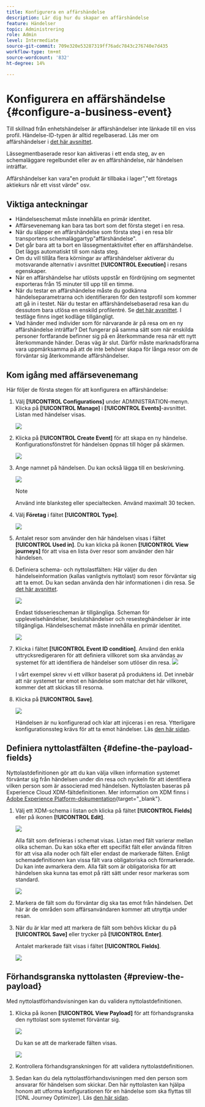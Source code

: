 ```yaml
---
title: Konfigurera en affärshändelse
description: Lär dig hur du skapar en affärshändelse
feature: Händelser
topic: Administrering
role: Admin
level: Intermediate
source-git-commit: 709e320e53287319ff76adc7843c276740e7d435
workflow-type: tm+mt
source-wordcount: '832'
ht-degree: 14%

---
```


# Konfigurera en affärshändelse {#configure-a-business-event}

Till skillnad från enhetshändelser är affärshändelser inte länkade till en viss profil. Händelse-ID-typen är alltid regelbaserad. Läs mer om affärshändelser i [det här avsnittet](../event/about-events.md).

Lässegmentbaserade resor kan aktiveras i ett enda steg, av en schemaläggare regelbundet eller av en affärshändelse, när händelsen inträffar.

Affärshändelser kan vara&quot;en produkt är tillbaka i lager&quot;,&quot;ett företags aktiekurs når ett visst värde&quot; osv.

## Viktiga anteckningar

* Händelseschemat måste innehålla en primär identitet.
* Affärsevenemang kan bara tas bort som det första steget i en resa.
* När du släpper en affärshändelse som första steg i en resa blir transportens schemaläggartyp&quot;affärshändelse&quot;.
* Det går bara att ta bort en lässegmentaktivitet efter en affärshändelse. Det läggs automatiskt till som nästa steg.
* Om du vill tillåta flera körningar av affärshändelser aktiverar du motsvarande alternativ i avsnittet **[!UICONTROL Execution]** i resans egenskaper.
* När en affärshändelse har utlösts uppstår en fördröjning om segmentet exporteras från 15 minuter till upp till en timme.
* När du testar en affärshändelse måste du godkänna händelseparametrarna och identifieraren för den testprofil som kommer att gå in i testet. När du testar en affärshändelsebaserad resa kan du dessutom bara utlösa en enskild profilentré. Se [det här avsnittet](../building-journeys/testing-the-journey.md#test-business). I testläge finns inget kodläge tillgängligt.
* Vad händer med individer som för närvarande är på resa om en ny affärshändelse inträffar? Det fungerar på samma sätt som när enskilda personer fortfarande befinner sig på en återkommande resa när ett nytt återkommande händer. Deras väg är slut. Därför måste marknadsförarna vara uppmärksamma på att de inte behöver skapa för långa resor om de förväntar sig återkommande affärshändelser.

## Kom igång med affärsevenemang

Här följer de första stegen för att konfigurera en affärshändelse:

1. Välj **[!UICONTROL Configurations]** under ADMINISTRATION-menyn. Klicka på **[!UICONTROL Manage]** i **[!UICONTROL Events]**-avsnittet. Listan med händelser visas.

   ![](../assets/jo-event1.png)

1. Klicka på **[!UICONTROL Create Event]** för att skapa en ny händelse. Konfigurationsfönstret för händelsen öppnas till höger på skärmen.

   ![](../assets/jo-event2.png)

1. Ange namnet på händelsen. Du kan också lägga till en beskrivning.

   ![](../assets/jo-event3-business.png)

   >[!NOTE]
   >
   >Använd inte blanksteg eller specialtecken. Använd maximalt 30 tecken.

1. Välj **Företag** i fältet **[!UICONTROL Type]**.

   ![](../assets/jo-event3bis-business.png)

1. Antalet resor som använder den här händelsen visas i fältet **[!UICONTROL Used in]**. Du kan klicka på ikonen **[!UICONTROL View journeys]** för att visa en lista över resor som använder den här händelsen.

1. Definiera schema- och nyttolastfälten: Här väljer du den händelseinformation (kallas vanligtvis nyttolast) som resor förväntar sig att ta emot. Du kan sedan använda den här informationen i din resa. Se [det här avsnittet](../event/about-creating-business.md#define-the-payload-fields).

   ![](../assets/jo-event5-business.png)

   Endast tidsseriescheman är tillgängliga. Scheman för upplevelsehändelser, beslutshändelser och resesteghändelser är inte tillgängliga. Händelseschemat måste innehålla en primär identitet.

   ![](../assets/test-profiles-4.png)

1. Klicka i fältet **[!UICONTROL Event ID condition]**. Använd den enkla uttrycksredigeraren för att definiera villkoret som ska användas av systemet för att identifiera de händelser som utlöser din resa.
   ![](../assets/jo-event6-business.png)

   I vårt exempel skrev vi ett villkor baserat på produktens id. Det innebär att när systemet tar emot en händelse som matchar det här villkoret, kommer det att skickas till resorna.

1. Klicka på **[!UICONTROL Save]**.

   ![](../assets/journey7-business.png)

   Händelsen är nu konfigurerad och klar att injiceras i en resa. Ytterligare konfigurationssteg krävs för att ta emot händelser. Läs [den här sidan](../event/additional-steps-to-send-events-to-journey-orchestration.md).

## Definiera nyttolastfälten {#define-the-payload-fields}

Nyttolastdefinitionen gör att du kan välja vilken information systemet förväntar sig från händelsen under din resa och nyckeln för att identifiera vilken person som är associerad med händelsen. Nyttolasten baseras på Experience Cloud XDM-fältdefinitionen. Mer information om XDM finns i [Adobe Experience Platform-dokumentation](https://experienceleague.adobe.com/docs/experience-platform/xdm/home.html?lang=sv){target=&quot;_blank&quot;}.

1. Välj ett XDM-schema i listan och klicka på fältet **[!UICONTROL Fields]** eller på ikonen **[!UICONTROL Edit]**.

   ![](../assets/journey8-business.png)

   Alla fält som definieras i schemat visas. Listan med fält varierar mellan olika scheman. Du kan söka efter ett specifikt fält eller använda filtren för att visa alla noder och fält eller endast de markerade fälten. Enligt schemadefinitionen kan vissa fält vara obligatoriska och förmarkerade. Du kan inte avmarkera dem. Alla fält som är obligatoriska för att händelsen ska kunna tas emot på rätt sätt under resor markeras som standard.

   ![](../assets/journey9-business.png)

1. Markera de fält som du förväntar dig ska tas emot från händelsen. Det här är de områden som affärsanvändaren kommer att utnyttja under resan.

1. När du är klar med att markera de fält som behövs klickar du på **[!UICONTROL Save]** eller trycker på **[!UICONTROL Enter]**.

   Antalet markerade fält visas i fältet **[!UICONTROL Fields]**.

   ![](../assets/journey12-business.png)

## Förhandsgranska nyttolasten {#preview-the-payload}

Med nyttolastförhandsvisningen kan du validera nyttolastdefinitionen.

1. Klicka på ikonen **[!UICONTROL View Payload]** för att förhandsgranska den nyttolast som systemet förväntar sig.

   ![](../assets/journey13-business.png)

   Du kan se att de markerade fälten visas.

   ![](../assets/journey14-business.png)

1. Kontrollera förhandsgranskningen för att validera nyttolastdefinitionen.

1. Sedan kan du dela nyttolastförhandsvisningen med den person som ansvarar för händelsen som skickar. Den här nyttolasten kan hjälpa honom att utforma konfigurationen för en händelse som ska flyttas till [!DNL Journey Optimizer]. Läs [den här sidan](../event/additional-steps-to-send-events-to-journey-orchestration.md).
